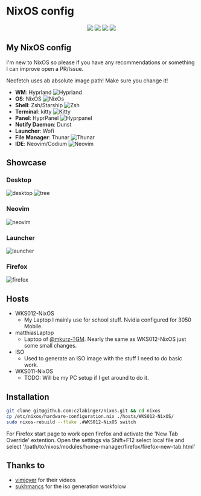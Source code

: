 # NixOS config

<div align="center">

![](https://img.shields.io/github/last-commit/czlabinger/nixos?&style=for-the-badge&color=FFB1C8&logoColor=D9E0EE&labelColor=292324)
![](https://img.shields.io/github/stars/czlabinger/nixos?style=for-the-badge&logo=andela&color=FFB686&logoColor=D9E0EE&labelColor=292324)
![](https://img.shields.io/github/repo-size/czlabinger/nixos?color=CAC992&label=SIZE&logo=googledrive&style=for-the-badge&logoColor=D9E0EE&labelColor=292324)
![](https://img.shields.io/badge/issues-skill-green?style=for-the-badge&color=CCE8E9&logoColor=D9E0EE&labelColor=292324)
</a>

</div>

## My NixOS config

I'm new to NixOS so please if you have any recommendations or something I can improve open a PR/Issue.

Neofetch uses ab absolute image path! Make sure you change it!

<div font-family:"material-design-icons">

* **WM**: Hyprland ![Hyprland](https://raw.githubusercontent.com/czlabinger/nixos/main/assets/Icons/hyprland.svg)
* **OS**: NixOS ![NixOs](https://raw.githubusercontent.com/czlabinger/nixos/main/assets/Icons/nixos.svg)
* **Shell**: Zsh/Starship ![Zsh](https://raw.githubusercontent.com/czlabinger/nixos/main/assets/Icons/zsh.svg)
* **Terminal**: kitty ![Kitty](https://raw.githubusercontent.com/czlabinger/nixos/main/assets/Icons/kitty.svg)
* **Panel**: HyprPanel ![Hyprpanel](https://raw.githubusercontent.com/czlabinger/nixos/main/assets/Icons/hyprland.svg)
* **Notify Daemon**: Dunst 
* **Launcher**: Wofi
* **File Manager**: Thunar ![Thunar](https://raw.githubusercontent.com/czlabinger/nixos/main/assets/Icons/thunar.svg)
* **IDE**: Neovim/Codium ![Neovim](https://raw.githubusercontent.com/czlabinger/nixos/main/assets/Icons/neovim.svg)

</div>

## Showcase

### Desktop
![desktop](https://raw.githubusercontent.com/czlabinger/nixos/main/assets/1.png)
![tree](https://raw.githubusercontent.com/czlabinger/nixos/main/assets/4.png)

### Neovim
![neovim](https://raw.githubusercontent.com/czlabinger/nixos/main/assets/3.png)

### Launcher
![launcher](https://raw.githubusercontent.com/czlabinger/nixos/main/assets/2.png)

### Firefox
![firefox](https://raw.githubusercontent.com/czlabinger/nixos/main/assets/5.png)

## Hosts

* WKS012-NixOS
    * My Laptop I mainly use for school stuff. Nvidia configured for 3050 Mobile.
* matthiasLaptop
    * Laptop of [@mkurz-TGM](https://www.github.com/mkurz-TGM). Nearly the same as WKS012-NixOS just some small changes. 
* ISO
    * Used to generate an ISO image with the stuff I need to do basic work.
* WKS011-NixOS
    * TODO: Will be my PC setup if I get around to do it.

## Installation

```bash
git clone git@github.com:czlabinger/nixos.git && cd nixos
cp /etc/nixos/hardware-configuration.nix ./hosts/WKS012-NixOS/
sudo nixos-rebuild --flake .#WKS012-NixOS switch
```

For Firefox start page to work open firefox and activate the 'New Tab Override' extention. Open the settings via Shift+F12 select local file and select '/path/to/nixos/modules/home-manager/firefox/firefox-new-tab.html'

## Thanks to
- [vimjoyer](https://www.youtube.com/@vimjoyer) for their videos
- [sukhmancs](https://github.com/sukhmancs/nixos-configs) for the iso generation workfolow
